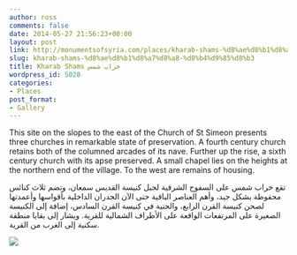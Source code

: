 ```yaml
---
author: ross
comments: false
date: 2014-05-27 21:56:23+00:00
layout: post
link: http://monumentsofsyria.com/places/kharab-shams-%d8%ae%d8%b1%d8%a7%d8%a8-%d8%b4%d9%85%d8%b3/
slug: kharab-shams-%d8%ae%d8%b1%d8%a7%d8%a8-%d8%b4%d9%85%d8%b3
title: Kharab Shams خراب شمس
wordpress_id: 5028
categories:
- Places
post_format:
- Gallery
---
```


This site on the slopes to the east of the Church of St Simeon presents three churches in remarkable state of preservation. A fourth century church retains both of the columned arcades of its nave. Further up the rise, a sixth century church with its apse preserved. A small chapel lies on the heights at the northern end of the village. To the west are remains of housing.


تقع خراب شمس على السفوح الشرقية لجبل كنيسة القديس سمعان، وتضم ثلاث كنائس محفوظة بشكل جيد، وأهم العناصر الباقية حتى الآن الجدران الداخلية بأقواسها وأعمدتها لصحن كنيسة القرن الرابع، والحنية في كنيسة القرن السادس، إضافة إلى الكنيسة الصغيرة على المرتفعات الواقعة على الأطراف الشمالية للقرية. ويشار إلى بقايا منطقة سكنية إلى الغرب من القرية.


![](http://monumentsofsyria.com/nextgen-attach_to_post/preview/id--5099)
